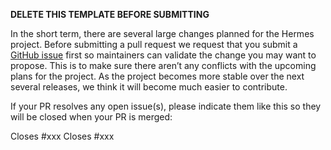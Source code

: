 **DELETE THIS TEMPLATE BEFORE SUBMITTING**

In the short term, there are several large changes planned for the Hermes project.
Before submitting a pull request we request that you submit a
[GitHub issue](https://github.com/hashicorp-forge/hermes/issues/new) first
so maintainers can validate the change you may want to propose. This is to make sure
there aren’t any conflicts with the upcoming plans for the project. As the
project becomes more stable over the next several releases, we think it
will become much easier to contribute.

If your PR resolves any open issue(s), please indicate them like this so they will be closed when your PR is merged:

Closes #xxx
Closes #xxx
